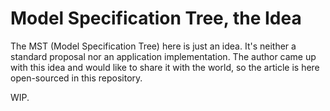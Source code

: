 # Model Specification Tree, the Idea

The MST (Model Specification Tree) here is just an idea.
It's neither a standard proposal nor an application implementation.
The author came up with this idea and would like to share it with the world,
so the article is here open-sourced in this repository.

WIP.
